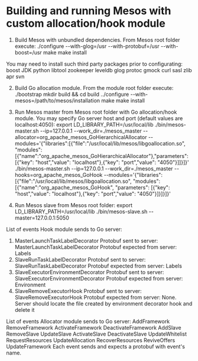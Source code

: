# Building and running Mesos with custom allocation/hook module

1. Build Mesos with unbundled dependencies. From Mesos root folder execute:
./configure --with-glog=/usr --with-protobuf=/usr --with-boost=/usr
make
make install

You may need to install such third party packages prior to configurating:
boost
JDK
python
libtool
zookeeper
leveldb
glog
protoc
gmock
curl
sasl
zlib
apr
svn

2. Build Go allocation module. From the module root folder execute:
./bootstrap
mkdir build && cd build
../configure --with-mesos=/path/to/mesos/installation
make
make install

3. Run Mesos master from Mesos root folder with Go allocation/hook module. You may specify Go server host and port (default values are localhost:4050):
export LD_LIBRARY_PATH=/usr/local/lib
./bin/mesos-master.sh --ip=127.0.0.1 --work_dir=./mesos_master --allocator=org_apache_mesos_GoHierarchicalAllocator --modules='{"libraries":[{"file":"/usr/local/lib/mesos/libgoallocation.so", "modules":[{"name":"org_apache_mesos_GoHierarchicalAllocator"},"parameters": [{"key": "host","value": "localhost"},{"key": "port","value": "4050"}]]}]}'
./bin/mesos-master.sh --ip=127.0.0.1 --work_dir=./mesos_master --hooks=org_apache_mesos_GoHook --modules='{"libraries":[{"file":"/usr/local/lib/mesos/libgoallocation.so", "modules":[{"name":"org_apache_mesos_GoHook", "parameters": [{"key": "host","value": "localhost"},{"key": "port","value": "4050"}]}]}]}'

4. Run Mesos slave from Mesos root folder:
export LD_LIBRARY_PATH=/usr/local/lib
./bin/mesos-slave.sh --master=127.0.0.1:5050


List of events Hook module sends to Go server:
1. MasterLaunchTaskLabelDecorator
Protobuf sent to server: MasterLaunchTaskLabelDecorator
Protobuf expected from server: Labels
2. SlaveRunTaskLabelDecorator
Protobuf sent to server: SlaveRunTaskLabelDecorator
Protobuf expected from server: Labels
3. SlaveExecutorEnvironmentDecorator
Protobuf sent to server: SlaveExecutorEnvironmentDecorator
Protobuf expected from server: Environment
4. SlaveRemoveExecutorHook
Protobuf sent to server: SlaveRemoveExecutorHook
Protobuf expected from server: None. Server should locate the file created by environment decorator hook
and delete it

List of events Allocator module sends to Go server:
AddFramework 
RemoveFramework
ActivateFramework
DeactivateFramework
AddSlave
RemoveSlave
UpdateSlave
ActivateSlave
DeactivateSlave
UpdateWhitelist
RequestResources
UpdateAllocation
RecoverResources
ReviveOffers
UpdateFramework
Each event sends and expects a protobuf with event's name.


